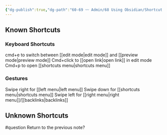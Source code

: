 ```yaml
---
{"dg-publish":true,"dg-path":"60-69 〰️ Admin/68 Using Obsidian/Shortcuts.md","permalink":"/60-69-admin/68-using-obsidian/shortcuts/","title":"shortcuts","noteIcon":""}
---
```


## Known Shortcuts
### Keyboard Shortcuts
cmd+e to switch between [[edit mode\|edit mode]] and [[preview mode\|preview mode]]
Cmd+click to [[open link\|open link]] in edit mode
Cmd+p to open [[shortcuts menu\|shortcuts menu]]
### Gestures
Swipe right for [[left menu\|left menu]]
Swipe down for [[shortcuts menu\|shortcuts menu]]
Swipe left for [[right menu\|right menu]]/[[backlinks\|backlinks]]

## Unknown Shortcuts
#question
Return to the previous note?